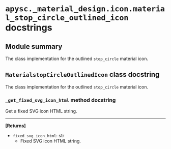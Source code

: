 # `apysc._material_design.icon.material_stop_circle_outlined_icon` docstrings

## Module summary

The class implementation for the outlined `stop_circle` material icon.

## `MaterialstopCircleOutlinedIcon` class docstring

The class implementation for the outlined `stop_circle` material icon.

### `_get_fixed_svg_icon_html` method docstring

Get a fixed SVG icon HTML string.<hr>

**[Returns]**

- `fixed_svg_icon_html`: str
  - Fixed SVG icon HTML string.